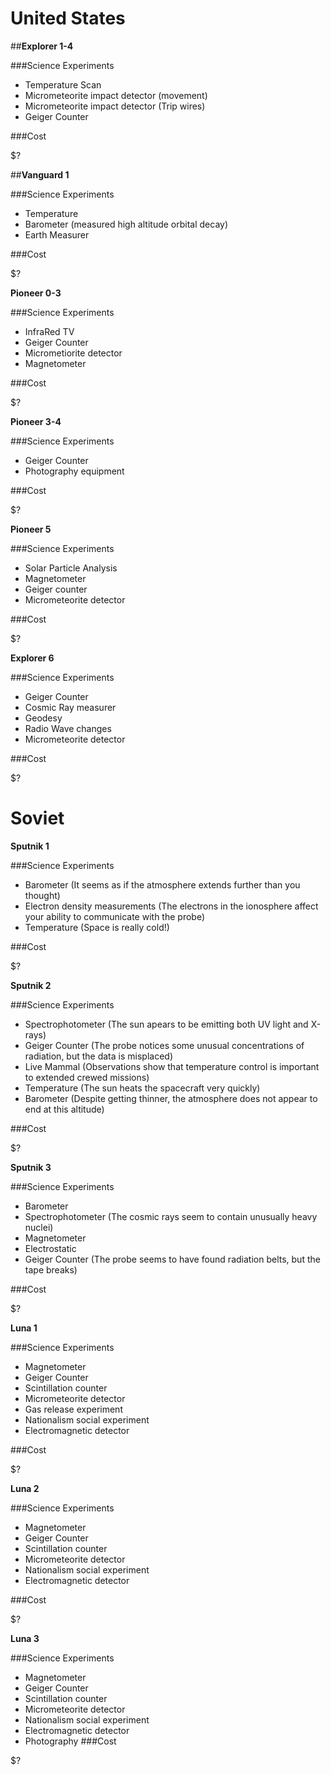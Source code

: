 United States
==========

##**Explorer 1-4**

###Science Experiments

- Temperature Scan
- Micrometeorite impact detector (movement)
- Micrometeorite impact detector (Trip wires)
- Geiger Counter

###Cost

$?	

##**Vanguard 1**

###Science Experiments

- Temperature
- Barometer (measured high altitude orbital decay)
- Earth Measurer

###Cost

$?

**Pioneer 0-3**

###Science Experiments
		
- InfraRed TV
- Geiger Counter
- Micrometiorite detector
- Magnetometer

###Cost

$?

**Pioneer 3-4**

###Science Experiments

- Geiger Counter
- Photography equipment
		
###Cost

$?

**Pioneer 5**

###Science Experiments

- Solar Particle Analysis
- Magnetometer
- Geiger counter
- Micrometeorite detector

###Cost

$?

**Explorer 6**

###Science Experiments

- Geiger Counter
- Cosmic Ray measurer
- Geodesy
- Radio Wave changes
- Micrometeorite detector

###Cost

$?

Soviet
======		



**Sputnik 1**

###Science Experiments

- Barometer (It seems as if the atmosphere extends further than you thought)
- Electron density measurements (The electrons in the ionosphere affect your ability to communicate with the probe)
- Temperature (Space is really cold!)

###Cost

$?

**Sputnik 2**

###Science Experiments

- Spectrophotometer (The sun apears to be emitting both UV light and X-rays)
- Geiger Counter (The probe notices some unusual concentrations of radiation, but the data is misplaced)
- Live Mammal (Observations show that temperature control is important to extended crewed missions)
- Temperature (The sun heats the spacecraft very quickly)
- Barometer (Despite getting thinner, the atmosphere does not appear to end at this altitude)

###Cost

$?

**Sputnik 3**

###Science Experiments

- Barometer
- Spectrophotometer (The cosmic rays seem to contain unusually heavy nuclei)
- Magnetometer 
- Electrostatic
- Geiger Counter (The probe seems to have found radiation belts, but the tape breaks)

###Cost

$?

**Luna 1**

###Science Experiments

- Magnetometer
- Geiger Counter
- Scintillation counter
- Micrometeorite detector
- Gas release experiment
- Nationalism social experiment
- Electromagnetic detector

###Cost

$?

**Luna 2**

###Science Experiments

- Magnetometer
- Geiger Counter
- Scintillation counter
- Micrometeorite detector
- Nationalism social experiment
- Electromagnetic detector

###Cost

$?

**Luna 3**

###Science Experiments

- Magnetometer
- Geiger Counter
- Scintillation counter
- Micrometeorite detector
- Nationalism social experiment
- Electromagnetic detector
- Photography
###Cost

$?
